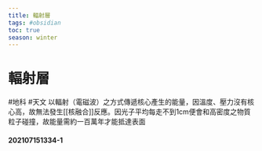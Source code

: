 ```yaml
---
title: 輻射層
tags: #obsidian 
toc: true
season: winter
---
```

# 輻射層
#地科 #天文
以輻射（電磁波）之方式傳遞核心產生的能量，因溫度、壓力沒有核心高，故無法發生[[核融合]]反應。因光子平均每走不到1cm便會和高密度之物質粒子碰撞，故能量需約一百萬年才能抵達表面

#### 202107151334-1
